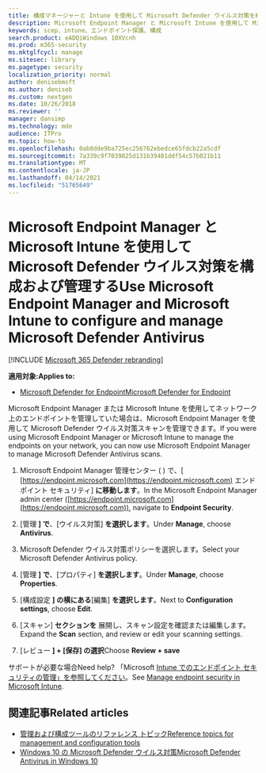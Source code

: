 ```yaml
---
title: 構成マネージャーと Intune を使用して Microsoft Defender ウイルス対策を構成する
description: Microsoft Endpoint Manager と Microsoft Intune を使用して Microsoft Defender AV とエンドポイント保護を構成する
keywords: scep、intune、エンドポイント保護、構成
search.product: eADQiWindows 10XVcnh
ms.prod: m365-security
ms.mktglfcycl: manage
ms.sitesec: library
ms.pagetype: security
localization_priority: normal
author: denisebmsft
ms.author: deniseb
ms.custom: nextgen
ms.date: 10/26/2018
ms.reviewer: ''
manager: dansimp
ms.technology: mde
audience: ITPro
ms.topic: how-to
ms.openlocfilehash: 0ab8dde9ba725ec256762ebedce65fdcb22a5cdf
ms.sourcegitcommit: 7a339c9f7039825d131b39481ddf54c57b021b11
ms.translationtype: MT
ms.contentlocale: ja-JP
ms.lasthandoff: 04/14/2021
ms.locfileid: "51765649"
---
```

# <a name="use-microsoft-endpoint-manager-and-microsoft-intune-to-configure-and-manage-microsoft-defender-antivirus"></a><span data-ttu-id="8dba6-104">Microsoft Endpoint Manager と Microsoft Intune を使用して Microsoft Defender ウイルス対策を構成および管理する</span><span class="sxs-lookup"><span data-stu-id="8dba6-104">Use Microsoft Endpoint Manager and Microsoft Intune to configure and manage Microsoft Defender Antivirus</span></span>

[!INCLUDE [Microsoft 365 Defender rebranding](../../includes/microsoft-defender.md)]


<span data-ttu-id="8dba6-105">**適用対象:**</span><span class="sxs-lookup"><span data-stu-id="8dba6-105">**Applies to:**</span></span>

- [<span data-ttu-id="8dba6-106">Microsoft Defender for Endpoint</span><span class="sxs-lookup"><span data-stu-id="8dba6-106">Microsoft Defender for Endpoint</span></span>](/microsoft-365/security/defender-endpoint/)

<span data-ttu-id="8dba6-107">Microsoft Endpoint Manager または Microsoft Intune を使用してネットワーク上のエンドポイントを管理していた場合は、Microsoft Endpoint Manager を使用して Microsoft Defender ウイルス対策スキャンを管理できます。</span><span class="sxs-lookup"><span data-stu-id="8dba6-107">If you were using Microsoft Endpoint Manager or Microsoft Intune to manage the endpoints on your network, you can now use Microsoft Endpoint Manager to manage Microsoft Defender Antivirus scans.</span></span>

1. <span data-ttu-id="8dba6-108">Microsoft Endpoint Manager 管理センター ( ) で、[ [https://endpoint.microsoft.com](https://endpoint.microsoft.com) エンドポイント セキュリティ] **に移動します**。</span><span class="sxs-lookup"><span data-stu-id="8dba6-108">In the Microsoft Endpoint Manager admin center ([https://endpoint.microsoft.com](https://endpoint.microsoft.com)), navigate to **Endpoint Security**.</span></span>

2. <span data-ttu-id="8dba6-109">[管理 **] で**、[ウイルス対策] **を選択します**。</span><span class="sxs-lookup"><span data-stu-id="8dba6-109">Under **Manage**, choose **Antivirus**.</span></span>

3. <span data-ttu-id="8dba6-110">Microsoft Defender ウイルス対策ポリシーを選択します。</span><span class="sxs-lookup"><span data-stu-id="8dba6-110">Select your Microsoft Defender Antivirus policy.</span></span> 

4. <span data-ttu-id="8dba6-111">[管理 **] で**、[プロパティ] **を選択します**。</span><span class="sxs-lookup"><span data-stu-id="8dba6-111">Under **Manage**, choose **Properties**.</span></span>

5. <span data-ttu-id="8dba6-112">[構成設定 **] の横にある**[編集] **を選択します**。</span><span class="sxs-lookup"><span data-stu-id="8dba6-112">Next to **Configuration settings**, choose **Edit**.</span></span>

6. <span data-ttu-id="8dba6-113">[スキャン] **セクションを** 展開し、スキャン設定を確認または編集します。</span><span class="sxs-lookup"><span data-stu-id="8dba6-113">Expand the **Scan** section, and review or edit your scanning settings.</span></span>

7. <span data-ttu-id="8dba6-114">[レビュー **] + [保存] の選択**</span><span class="sxs-lookup"><span data-stu-id="8dba6-114">Choose **Review + save**</span></span>

<span data-ttu-id="8dba6-115">サポートが必要な場合</span><span class="sxs-lookup"><span data-stu-id="8dba6-115">Need help?</span></span> <span data-ttu-id="8dba6-116">「Microsoft [Intune でのエンドポイント セキュリティの管理」を参照してください](/mem/intune/protect/endpoint-security)。</span><span class="sxs-lookup"><span data-stu-id="8dba6-116">See [Manage endpoint security in Microsoft Intune](/mem/intune/protect/endpoint-security).</span></span>


## <a name="related-articles"></a><span data-ttu-id="8dba6-117">関連記事</span><span class="sxs-lookup"><span data-stu-id="8dba6-117">Related articles</span></span>

- [<span data-ttu-id="8dba6-118">管理および構成ツールのリファレンス トピック</span><span class="sxs-lookup"><span data-stu-id="8dba6-118">Reference topics for management and configuration tools</span></span>](configuration-management-reference-microsoft-defender-antivirus.md)
- [<span data-ttu-id="8dba6-119">Windows 10 の Microsoft Defender ウイルス対策</span><span class="sxs-lookup"><span data-stu-id="8dba6-119">Microsoft Defender Antivirus in Windows 10</span></span>](microsoft-defender-antivirus-in-windows-10.md)